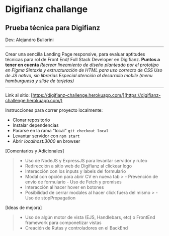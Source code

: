# Digifianz challange
## Prueba técnica para Digifianz
Dev: Alejandro Bullorini
***
Crear una sencilla Landing Page responsive, para evaluar aptitudes técnicas para rol de Front End/ Full Stack Developer en Digifianz.
**Puntos a tener en cuenta** 
*Recrear lineamiento de diseño planteado por el prototipo en Figma* 
*Sintaxis y extructuración de HTML para uso correcto de CSS*
*Uso de JS nativo, sin librerias*
*Especial atención al desarrollo mobile (menu hamburguesa y slide de tarjetas)*
 
***

Link al sitio: [https://digifianz-challenge.herokuapp.com/](https://digifianz-challenge.herokuapp.com/)

Instrucciones para correr proyecto localmente:
 - Clonar repositorio
 - Instalar dependencias
 - Pararse en la rama "local" `git checkout local`
 - Levantar servidor con `npm start`
 - Abrir *localhost:3000* en browser

 [Comentarios y Adicionales] 
>  - Uso de NodeJS y ExpressJS para levantar servidor y ruteo
>  - Redirección a sitio web de Digifianz al clickear logo
>  - Interacción con los inputs y labels del formulario
>  - Modal con opción para abrir CV en nueva tab
	>  			- Prevención de envío de formulario
					- Uso de Fetch y promises
> -  Interacción al hacer hover en botones
> - Posibilidad de cerrar modales al hacer click fuera del mismo
	> 				- Uso de stopPropagation

[Ideas de mejora]
>  - Uso de algún motor de vista (EJS, Handlebars, etc) o FrontEnd framework para componetizar vistas
>  - Creación de Rutas y controladores en el BackEnd 
